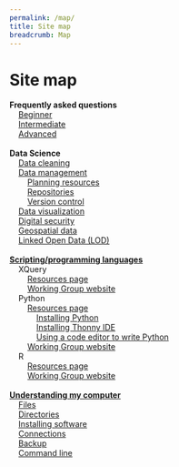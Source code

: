 ```yaml
---
permalink: /map/
title: Site map
breadcrumb: Map
---
```


# Site map

<strong>Frequently asked questions</strong><br/>
&nbsp;&nbsp;&nbsp;&nbsp;[Beginner](../beginner/)<br/>
&nbsp;&nbsp;&nbsp;&nbsp;[Intermediate](../intermediate/)<br/>
&nbsp;&nbsp;&nbsp;&nbsp;[Advanced](../advanced/)<br/>
<br/>
<strong>Data Science</strong><br/>
&nbsp;&nbsp;&nbsp;&nbsp;[Data cleaning](../clean/)<br/>
&nbsp;&nbsp;&nbsp;&nbsp;[Data management](../manage/)<br/>
&nbsp;&nbsp;&nbsp;&nbsp;&nbsp;&nbsp;&nbsp;&nbsp;[Planning resources](../manage/planning/)<br/>
&nbsp;&nbsp;&nbsp;&nbsp;&nbsp;&nbsp;&nbsp;&nbsp;[Repositories](../manage/repository/)<br/>
&nbsp;&nbsp;&nbsp;&nbsp;&nbsp;&nbsp;&nbsp;&nbsp;[Version control](../manage/control/)<br/>
&nbsp;&nbsp;&nbsp;&nbsp;[Data visualization](../viz/)<br/>
&nbsp;&nbsp;&nbsp;&nbsp;[Digital security](../secure/)<br/>
&nbsp;&nbsp;&nbsp;&nbsp;[Geospatial data](../geo/)<br/>
&nbsp;&nbsp;&nbsp;&nbsp;[Linked Open Data (LOD)](../lod/)<br/>
<br/>
<strong>[Scripting/programming languages](../script/)</strong><br/>
&nbsp;&nbsp;&nbsp;&nbsp;XQuery<br/>
&nbsp;&nbsp;&nbsp;&nbsp;&nbsp;&nbsp;&nbsp;&nbsp;[Resources page](../script/xquery/)<br/>
&nbsp;&nbsp;&nbsp;&nbsp;&nbsp;&nbsp;&nbsp;&nbsp;[Working Group website](https://heardlibrary.github.io/xquery-working-group/)<br/>
&nbsp;&nbsp;&nbsp;&nbsp;Python<br/>
&nbsp;&nbsp;&nbsp;&nbsp;&nbsp;&nbsp;&nbsp;&nbsp;[Resources page](../script/python/)<br/>
&nbsp;&nbsp;&nbsp;&nbsp;&nbsp;&nbsp;&nbsp;&nbsp;&nbsp;&nbsp;&nbsp;&nbsp;[Installing Python](../script/python/install/)<br/>
&nbsp;&nbsp;&nbsp;&nbsp;&nbsp;&nbsp;&nbsp;&nbsp;&nbsp;&nbsp;&nbsp;&nbsp;[Installing Thonny IDE](../script/python/thonny/)<br/>
&nbsp;&nbsp;&nbsp;&nbsp;&nbsp;&nbsp;&nbsp;&nbsp;&nbsp;&nbsp;&nbsp;&nbsp;[Using a code editor to write Python](../script/python/editor/)<br/>
&nbsp;&nbsp;&nbsp;&nbsp;&nbsp;&nbsp;&nbsp;&nbsp;[Working Group website](../script/python/wg/)<br/>
&nbsp;&nbsp;&nbsp;&nbsp;R<br/>
&nbsp;&nbsp;&nbsp;&nbsp;&nbsp;&nbsp;&nbsp;&nbsp;[Resources page](../script/r/)<br/>
&nbsp;&nbsp;&nbsp;&nbsp;&nbsp;&nbsp;&nbsp;&nbsp;[Working Group website](https://commodore-r-group.github.io/)<br/>
<br/>
<strong>[Understanding my computer](../computer/)</strong><br/>
&nbsp;&nbsp;&nbsp;&nbsp;[Files](../computer/files/)<br/>
&nbsp;&nbsp;&nbsp;&nbsp;[Directories](../computer/directories/)<br/>
&nbsp;&nbsp;&nbsp;&nbsp;[Installing software](../computer/installation/)<br/>
&nbsp;&nbsp;&nbsp;&nbsp;[Connections](../computer/connections/)<br/>
&nbsp;&nbsp;&nbsp;&nbsp;[Backup](../computer/backup/)<br/>
&nbsp;&nbsp;&nbsp;&nbsp;[Command line](../computer/command/)<br/>
